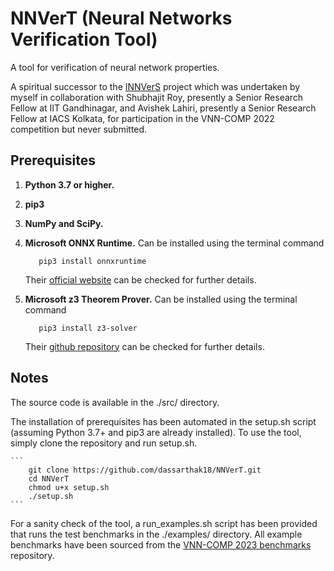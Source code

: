 # NNVerT (Neural Networks Verification Tool)

A tool for verification of neural network properties.

A spiritual successor to the [INNVerS](https://github.com/iacs-csu-2020/INNVerS) project which was undertaken by myself in collaboration with Shubhajit Roy, presently a Senior Research Fellow at IIT Gandhinagar, and Avishek Lahiri, presently a Senior Research Fellow at IACS Kolkata, for participation in the VNN-COMP 2022 competition but never submitted.

## Prerequisites

1. **Python 3.7 or higher.**
2. **pip3**
3. **NumPy and SciPy.**
4. **Microsoft ONNX Runtime.** Can be installed using the terminal command

    ```shell
       pip3 install onnxruntime
    ```
    Their [official website](https://onnxruntime.ai/) can be checked for further details.
5. **Microsoft z3 Theorem Prover.** Can be installed using the terminal command

    ```shell
       pip3 install z3-solver
    ```
    Their [github repository](https://github.com/Z3Prover/z3) can be checked for further details.

## Notes

The source code is available in the ./src/ directory.

The installation of prerequisites has been automated in the setup.sh script (assuming Python 3.7+ and pip3 are already installed). To use the tool, simply clone the repository and run setup.sh.

    ```
        git clone https://github.com/dassarthak18/NNVerT.git
        cd NNVerT
        chmod u+x setup.sh
        ./setup.sh
    ```
For a sanity check of the tool, a run_examples.sh script has been provided that runs the test benchmarks in the ./examples/ directory. All example benchmarks have been sourced from the [VNN-COMP 2023 benchmarks](https://github.com/ChristopherBrix/vnncomp2023_benchmarks) repository.
